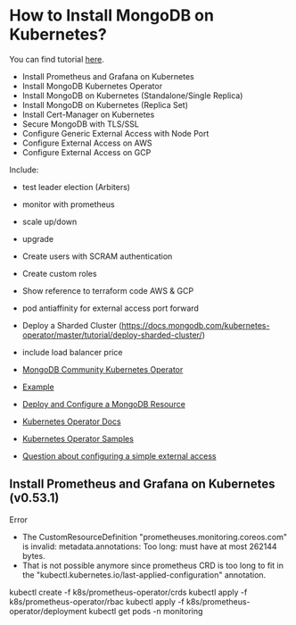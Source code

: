 # How to Install MongoDB on Kubernetes?

You can find tutorial [here]().

- Install Prometheus and Grafana on Kubernetes
- Install MongoDB Kubernetes Operator
- Install MongoDB on Kubernetes (Standalone/Single Replica)
- Install MongoDB on Kubernetes (Replica Set)
- Install Cert-Manager on Kubernetes
- Secure MongoDB with TLS/SSL
- Configure Generic External Access with Node Port
- Configure External Access on AWS
- Configure External Access on GCP

Include:
- test leader election (Arbiters)
- monitor with prometheus
- scale up/down
- upgrade
- Create users with SCRAM authentication
- Create custom roles
- Show reference to terraform code AWS & GCP
- pod antiaffinity for external access port forward
- Deploy a Sharded Cluster (https://docs.mongodb.com/kubernetes-operator/master/tutorial/deploy-sharded-cluster/)
- include load balancer price

- [MongoDB Community Kubernetes Operator](https://github.com/mongodb/mongodb-kubernetes-operator)
- [Example](https://www.mongodb.com/blog/post/run-secure-containerized-mongodb-deployments-using-the-mongo-db-community-kubernetes-oper)
- [Deploy and Configure a MongoDB Resource](https://github.com/mongodb/mongodb-kubernetes-operator/blob/master/docs/deploy-configure.md)
- [Kubernetes Operator Docs](https://github.com/mongodb/mongodb-kubernetes-operator/tree/master/docs)
- [Kubernetes Operator Samples](https://github.com/mongodb/mongodb-kubernetes-operator/tree/master/config/samples)
- [Question about configuring a simple external access](https://github.com/mongodb/mongodb-kubernetes-operator/issues/634)





## Install Prometheus and Grafana on Kubernetes (v0.53.1)

Error
- The CustomResourceDefinition "prometheuses.monitoring.coreos.com" is invalid: metadata.annotations: Too long: must have at most 262144 bytes.
- That is not possible anymore since prometheus CRD is too long to fit in the "kubectl.kubernetes.io/last-applied-configuration" annotation.

kubectl create -f k8s/prometheus-operator/crds
kubectl apply -f k8s/prometheus-operator/rbac
kubectl apply -f k8s/prometheus-operator/deployment
kubectl get pods -n monitoring
